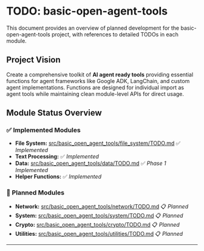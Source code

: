 # TODO: basic-open-agent-tools

This document provides an overview of planned development for the basic-open-agent-tools project, with references to detailed TODOs in each module.

## Project Vision

Create a comprehensive toolkit of **AI agent ready tools** providing essential functions for agent frameworks like Google ADK, LangChain, and custom agent implementations. Functions are designed for individual import as agent tools while maintaining clean module-level APIs for direct usage.

## Module Status Overview

### ✅ Implemented Modules

- **File System:** [src/basic_open_agent_tools/file_system/TODO.md](src/basic_open_agent_tools/file_system/TODO.md) ✅ *Implemented*
- **Text Processing:** ✅ *Implemented*
- **Data:** [src/basic_open_agent_tools/data/TODO.md](src/basic_open_agent_tools/data/TODO.md) ✅ *Phase 1 Implemented*
- **Helper Functions:** ✅ *Implemented*


### 🚧 Planned Modules

- **Network:** [src/basic_open_agent_tools/network/TODO.md](src/basic_open_agent_tools/network/TODO.md) 📋 *Planned*
- **System:** [src/basic_open_agent_tools/system/TODO.md](src/basic_open_agent_tools/system/TODO.md) 📋 *Planned*
- **Crypto:** [src/basic_open_agent_tools/crypto/TODO.md](src/basic_open_agent_tools/crypto/TODO.md) 📋 *Planned*
- **Utilities:** [src/basic_open_agent_tools/utilities/TODO.md](src/basic_open_agent_tools/utilities/TODO.md) 📋 *Planned*

---
